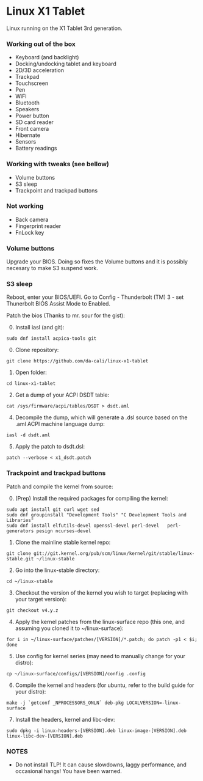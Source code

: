 # Linux X1 Tablet

Linux running on the X1 Tablet 3rd generation.

### Working out of the box

* Keyboard (and backlight)
* Docking/undocking tablet and keyboard
* 2D/3D acceleration
* Trackpad
* Touchscreen
* Pen
* WiFi
* Bluetooth
* Speakers
* Power button
* SD card reader
* Front camera
* Hibernate
* Sensors
* Battery readings

### Working with tweaks (see bellow)

* Volume buttons
* S3 sleep
* Trackpoint and trackpad buttons

### Not working

* Back camera
* Fingerprint reader
* FnLock key

### Volume buttons

Upgrade your BIOS. Doing so fixes the Volume buttons and it is possibly necesary to make S3 suspend work.

### S3 sleep

Reboot, enter your BIOS/UEFI. Go to Config - Thunderbolt (TM) 3 - set Thunerbolt BIOS Assist Mode to Enabled.

Patch the bios (Thanks to mr. sour for the gist):

0. Install iasl (and git):
  ```
  sudo dnf install acpica-tools git
  ```
0. Clone repository:
  ```
  git clone https://github.com/da-cali/linux-x1-tablet
  ```
1. Open folder:
  ```
  cd linux-x1-tablet
  ```
2. Get a dump of your ACPI DSDT table:
  ```
  cat /sys/firmware/acpi/tables/DSDT > dsdt.aml
  ```
4. Decompile the dump, which will generate a .dsl source based on the .aml ACPI machine language dump:
  ```
  iasl -d dsdt.aml
  ```
5. Apply the patch to dsdt.dsl:
  ```
  patch --verbose < x1_dsdt.patch
  ```



### Trackpoint and trackpad buttons

Patch and compile the kernel from source:

0. (Prep) Install the required packages for compiling the kernel:
  ```
  sudo apt install git curl wget sed
  sudo dnf groupinstall "Development Tools" "C Development Tools and Libraries"
  sudo dnf install elfutils-devel openssl-devel perl-devel   perl-generators pesign ncurses-devel
  ```
1. Clone the mainline stable kernel repo:
  ```
  git clone git://git.kernel.org/pub/scm/linux/kernel/git/stable/linux-stable.git ~/linux-stable
  ```
2. Go into the linux-stable directory:
  ```
  cd ~/linux-stable
  ```
3. Checkout the version of the kernel you wish to target (replacing with your target version):
  ```
  git checkout v4.y.z
  ```
4. Apply the kernel patches from the linux-surface repo (this one, and assuming you cloned it to ~/linux-surface):
  ```
  for i in ~/linux-surface/patches/[VERSION]/*.patch; do patch -p1 < $i; done
  ```
5. Use config for kernel series (may need to manually change for your distro):
  ```
  cp ~/linux-surface/configs/[VERSION]/config .config
  ```
6. Compile the kernel and headers (for ubuntu, refer to the build guide for your distro):
  ```
  make -j `getconf _NPROCESSORS_ONLN` deb-pkg LOCALVERSION=-linux-surface
  ```
7. Install the headers, kernel and libc-dev:
  ```
  sudo dpkg -i linux-headers-[VERSION].deb linux-image-[VERSION].deb linux-libc-dev-[VERSION].deb
  ```


### NOTES

* Do not install TLP! It can cause slowdowns, laggy performance, and occasional hangs! You have been warned.
